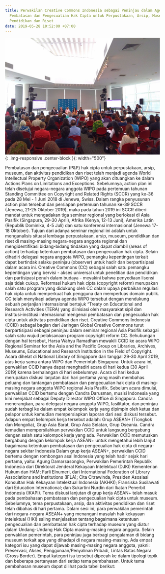 ```yaml
---
title: Perwakilan Creative Commons Indonesia sebagai Peninjau dalam Agenda WIPO mengenai
  Pembatasan dan Pengecualian Hak Cipta untuk Perpustakaan, Arsip, Museum, dan Aktivitas
  Pendidikan dan Riset
date: 2019-05-28 10:52:00 +07:00
---
```


![IMG_20190512_121710_876.jpg](/uploads/IMG_20190512_121710_876.jpg){: .img-responsive .center-block }{: width="500"}

Pembatasan dan pengecualian (P&P) hak cipta untuk perpustakaan, arsip, museum, dan aktivitas pendidikan dan riset telah menjadi agenda World Intellectual Property Organization (WIPO) yang akan dituangkan ke dalam Actions Plans on Limitations and Exceptions. Sebelumnya, action plan ini telah disetujui negara-negara anggota WIPO pada pertemuan tahunan Standing Committee on Copyright and Related Rights (SCCR) yang ke-36 pada 28 Mei - 1 Juni 2018 di Jenewa, Swiss. 
Dalam rangka penyusunan action plan tersebut dan persiapan pertemuan tahunan ke-39 SCCR (Jenewa, 21-25 Oktober 2019), maka pada tahun 2019 ini SCCR diberi mandat untuk mengadakan tiga seminar regional yang berlokasi di Asia Pasifik (Singapura, 29-30 April), Afrika (Kenya, 12-13 Juni), Amerika Latin (Republik Dominika, 4-5 Juli) dan satu konferensi internasional (Jenewa 17-18 Oktober). Tujuan dari adanya seminar regional ini adalah untuk menganalisis situasi lembaga perpustakaan, arsip, museum, pendidikan dan riset di masing-masing negara-negara anggota regional dan mengidentifikasi bidang-bidang tindakan yang dapat diambil (areas of action) terhadap ketentuan pembatasan dan pengecualian hak cipta. Selain dihadiri delegasi negara anggota WIPO, pemangku kepentingan terkait dapat bertindak selaku peninjau (observer) untuk hadir dan berpartisipasi dalam acara ini.
Creative Commons (CC) sebagai salah satu pemangku kepentingan yang bervisi - akses universal untuk penelitian dan pendidikan dan partisipasi penuh dalam budaya -  meyakini bahwa penyediaan lisensi saja tidak cukup. Reformasi hukum hak cipta (copyright reform) merupakan salah satu program yang didukung oleh CC dalam upaya perbaikan regulasi hak cipta untuk memperkuat hak pengguna dan memperluas domain publik. CC telah menyikapi adanya agenda WIPO tersebut dengan mendukung sebuah perjanjian internasional bertajuk “Treaty on Educational and Research Activities (TERA) yang diinisiasi oleh masyarakat sipil dan institusi-institusi internasional mengenai pembatasan dan pengecualian hak cipta untuk aktivitas pendidikan dan riset. 
Creative Commons Indonesia (CCID) sebagai bagian dari Jaringan Global Creative Commons turut berpartisipasi sebagai peninjau dalam seminar regional Asia Pasifik sebagai salah satu wujud pelaksanaan program copyright reform CC. Sehubungan dengan hal tersebut, Harsa Wahyu Ramadhan mewakili CCID ke acara WIPO Regional Seminar for the Asia and the Pacific Group on Libraries, Archives, Museums, Educational and Research Institution in the Field of Copyright. Acara dihelat di National Library of Singapore dari tanggal 29-30 April 2019, atas kerja sama antara WIPO dan Pemerintah Singapura. Untuk acara ini, perwakilan CCID hanya dapat menghadiri acara di hari kedua (30 April 2019) karena berhalangan di hari sebelumnya.
Acara di hari kedua merupakan diskusi lanjutan dari hari pertama yang masih membahas peluang dan tantangan pembatasan dan pengecualian hak cipta di masing-masing negara anggota WIPO regional Asia Pasifik. Sebelum acara dimulai, perwakilan CCID bertemu dengan Candra Darusman, musisi Indonesia yang kini menjabat sebagai Deputy Director WIPO Office di Singapura. Candra menerangkan, para delegasi negara anggota WIPO, fasilitator, dan peninjau sudah terbagi ke dalam empat kelompok kerja yang dipimpin oleh ketua dan pelapor untuk kemudian mempersiapkan laporan dari sesi diskusi tersebut. Adapun empat kelompok kerja tersebut adalah: Grup ASEAN+ (Tiongkok dan Mongolia), Grup Asia Barat, Grup Asia Selatan, Grup Oseania. Candra kemudian mempersilahkan perwakilan CCID untuk langsung bergabung dengan salah satu kelompok kerja yang ada. Perwakilan CCID memutuskan bergabung dengan kelompok kerja ASEAN+ untuk mengetahui lebih lanjut bagaimana ketentuan pembatasan dan pengecualian hak cipta di negara-negara sekitar Indonesia
Dalam grup kerja ASEAN+, perwakilan CCID bertemu dengan rombongan asal Indonesia yang telah hadir sejak hari pertama, yaitu: Agung Damarsasongko, Perwakilan Pemerintah Republik Indonesia dari Direktorat Jenderal Kekayaan Intelektual (DJKI) Kementerian Hukum dan HAM; Farli Elnumeri, dari International Federation of Library Associations and Institutions (IFLA); Cita Citrawinda, Presiden Asosiasi Konsultan Hak Kekayaan Intelektual Indonesia (AKHKI); Fransiska Susilawati dari Education International; dan Sukartini Nurdin dari Ikatan Penerbit Indonesia (IKAPI).
Tema diskusi lanjutan di grup kerja ASEAN+ telah masuk pada pembahasan pembatasan dan pengecualian hak cipta untuk museum. Sebelumnya, tema perpustakaan, arsip, dan aktivitas pendidikan dan riset telah dibahas di hari pertama. Dalam sesi ini, para perwakilan pemerintah dari negara-negara ASEAN+ yang menangani masalah hak kekayaan intelektual (HKI) saling menjelaskan tentang bagaimana ketentuan pengecualian dan pembatasan hak cipta terhadap museum yang diatur dalam Undang-Undang Hak Cipta masing-masing negara anggota. Selain perwakilan pemerintah, para peninjau juga berbagi pengalaman di bidang museum terkait apa yang dihadapi di negara masing-masing. 
Ada empat kategori isu yang dapat dijawab masing-masing negara anggota, yakni: Preservasi, Akses, Penggunaan/Penyalinan Pribadi, Lintas Batas Negara (Cross Border). Empat kategori isu tersebut dipecah ke dalam tipologi topik dan beberapa pertanyaan dari setiap tema pembahasan. Untuk tema pembahasan museum dapat dilihat pada tabel berikut: